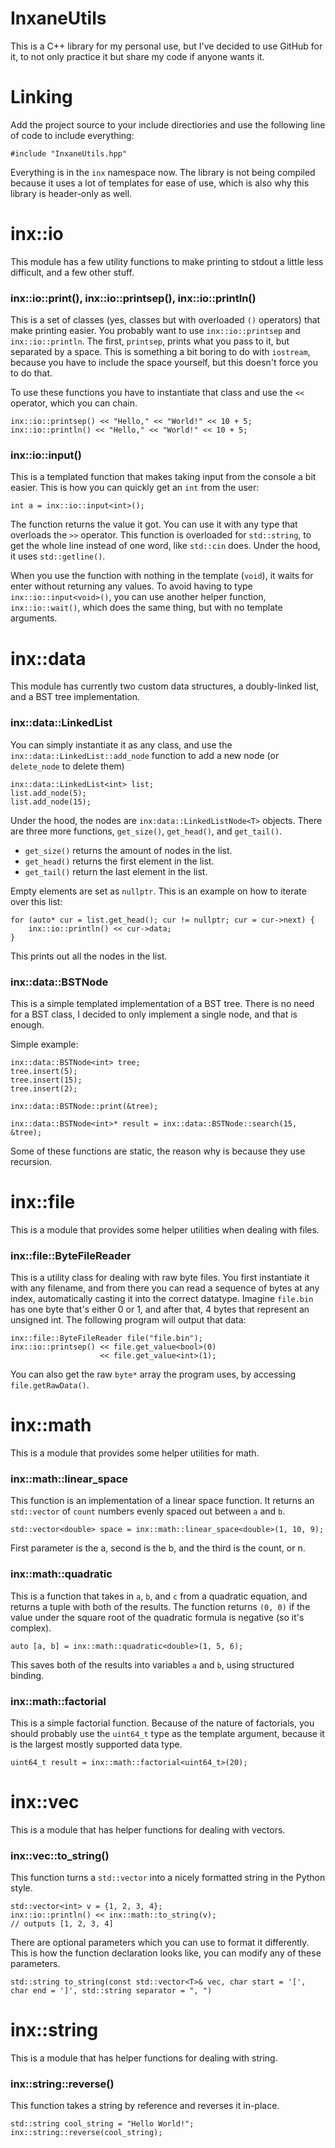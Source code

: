 # InxaneUtils
This is a C++ library for my personal use, but I've decided to use GitHub for it, to not only practice it but share my code if anyone wants it.
# Linking
Add the project source to your include directiories and use the following line of code to include everything:

    #include "InxaneUtils.hpp"
Everything is in the `inx` namespace now. The library is not being compiled because it uses a lot of templates for ease of use, which is also why this library is header-only as well.
# inx::io
This module has a few utility functions to make printing to stdout a little less difficult, and a few other stuff.
### inx::io::print(), inx::io::printsep(), inx::io::println()
This is a set of classes (yes, classes but with overloaded `()` operators) that make printing easier. You probably want to use `inx::io::printsep` and `inx::io::println`. The first, `printsep`, prints what you pass to it, but separated by a space. This is something a bit boring to do with `iostream`, because you have to include the space yourself, but this doesn't force you to do that.

To use these functions you have to instantiate that class and use the `<<` operator, which you can chain.

    inx::io::printsep() << "Hello," << "World!" << 10 + 5;
    inx::io::println() << "Hello," << "World!" << 10 + 5;
### inx::io::input()
This is a templated function that makes taking input from the console a bit easier.
This is how you can quickly get an `int` from the user:

    int a = inx::io::input<int>();
The function returns the value it got. You can use it with any type that overloads the `>>` operator.
This function is overloaded for `std::string`, to get the whole line instead of one word, like `std::cin` does. Under the hood, it uses `std::getline()`.

When you use the function with nothing in the template (`void`), it waits for enter without returning any values. To avoid having to type `inx::io::input<void>()`, you can use another helper function, `inx::io::wait()`, which does the same thing, but with no template arguments.

# inx::data
This module has currently two custom data structures, a doubly-linked list, and a BST tree implementation.
### inx::data::LinkedList
You can simply instantiate it as any class, and use the `inx::data::LinkedList::add_node` function to add a new node (or `delete_node` to delete them)

    inx::data::LinkedList<int> list;
    list.add_node(5);
    list.add_node(15);
Under the hood, the nodes are `inx:data::LinkedListNode<T>` objects.
There are three more functions, `get_size()`, `get_head()`, and `get_tail()`.

- `get_size()` returns the amount of nodes in the list.
- `get_head()` returns the first element in the list.
- `get_tail()` return the last element in the list.

Empty elements are set as `nullptr`.
This is an example on how to iterate over this list:

    for (auto* cur = list.get_head(); cur != nullptr; cur = cur->next) {
	    inx::io::println() << cur->data;
    }
This prints out all the nodes in the list.
### inx::data::BSTNode
This is a simple templated implementation of a BST tree. There is no need for a BST class, I decided to only implement a single node, and that is enough.

Simple example:

    inx::data::BSTNode<int> tree;
    tree.insert(5);
    tree.insert(15);
    tree.insert(2);
     
    inx::data::BSTNode::print(&tree);
    
    inx::data::BSTNode<int>* result = inx::data::BSTNode::search(15, &tree);
Some of these functions are static, the reason why is because they use recursion.

# inx::file
This is a module that provides some helper utilities when dealing with files.
### inx::file::ByteFileReader
This is a utility class for dealing with raw byte files.
You first instantiate it with any filename, and from there you can read a sequence of bytes at any index, automatically casting it into the correct datatype.
Imagine `file.bin` has one byte that's either 0 or 1, and after that, 4 bytes that represent an unsigned int. The following program will output that data:

    inx::file::ByteFileReader file("file.bin");
    inx::io::printsep() << file.get_value<bool>(0)
                        << file.get_value<int>(1);
    
You can also get the raw `byte*` array the program uses, by accessing `file.getRawData()`.
# inx::math
This is a module that provides some helper utilities for math.
### inx::math::linear_space
This function is an implementation of a linear space function. It returns an `std::vector` of `count` numbers evenly spaced out between `a` and `b`.

    std::vector<double> space = inx::math::linear_space<double>(1, 10, 9);
First parameter is the a, second is the b, and the third is the count, or n.
### inx::math::quadratic
This is a function that takes in `a`, `b`, and `c` from a quadratic equation, and returns a tuple with both of the results. The function returns `(0, 0)` if the value under the square root of the quadratic formula is negative (so it's complex).

    auto [a, b] = inx::math::quadratic<double>(1, 5, 6);
This saves both of the results into variables `a` and `b`, using structured binding.
### inx::math::factorial
This is a simple factorial function. Because of the nature of factorials, you should probably use the `uint64_t` type as the template argument, because it is the largest mostly supported data type.

    uint64_t result = inx::math::factorial<uint64_t>(20);
# inx::vec
This is a module that has helper functions for dealing with vectors.
### inx::vec::to_string()
This function turns a `std::vector` into a nicely formatted string in the Python style.

    std::vector<int> v = {1, 2, 3, 4};
    inx::io::println() << inx::math::to_string(v);
    // outputs [1, 2, 3, 4]
There are optional parameters which you can use to format it differently.
This is how the function declaration looks like, you can modify any of these parameters.

    std::string to_string(const std::vector<T>& vec, char start = '[', char end = ']', std::string separator = ", ")
# inx::string
This is a module that has helper functions for dealing with string.
### inx::string::reverse()
This function takes a string by reference and reverses it in-place.

    std::string cool_string = "Hello World!";
    inx::string::reverse(cool_string);
